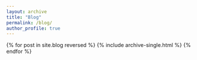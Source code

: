 ```yaml
---
layout: archive
title: "Blog"
permalink: /blog/
author_profile: true
---
```



{% for post in site.blog reversed %}
  {% include archive-single.html %}
{% endfor %}